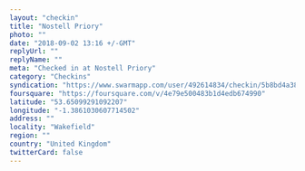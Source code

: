 ```yaml
---
layout: "checkin"
title: "Nostell Priory"
photo: ""
date: "2018-09-02 13:16 +/-GMT"
replyUrl: ""
replyName: ""
meta: "Checked in at Nostell Priory"
category: "Checkins"
syndication: "https://www.swarmapp.com/user/492614834/checkin/5b8bd4a386f4cc002ca6fcd1"
foursquare: "https://foursquare.com/v/4e79e500483b1d4edb674990"
latitude: "53.65099291092207"
longitude: "-1.3861030607714502"
address: ""
locality: "Wakefield"
region: ""
country: "United Kingdom"
twitterCard: false
---
```


